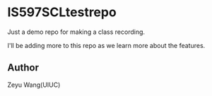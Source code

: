# IS597SCLtestrepo
Just a demo repo for making a class recording.

I'll be adding more to this repo as we learn more about the features.

## Author

Zeyu Wang(UIUC)
